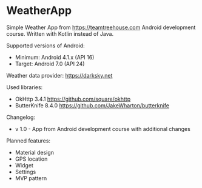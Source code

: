 # WeatherApp

Simple Weather App from https://teamtreehouse.com Android development course. Written with Kotlin instead of Java.

Supported versions of Android:
- Minimum: Android 4.1.x (API 16)
- Target: Android 7.0 (API 24)

Weather data provider: https://darksky.net

Used libraries:
- OkHttp 3.4.1
https://github.com/square/okhttp
- ButterKnife 8.4.0
https://github.com/JakeWharton/butterknife

Changelog:
 - v 1.0 - App from Android development course with additional changes

Planned features:
- Material design
- GPS location
- Widget
- Settings
- MVP pattern
